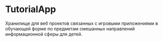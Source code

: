 # TutorialApp
Хранилище для веб проектов связанных с игровыми приложениями в обучающей форме по предметам смешанных направлений информационной сферы для детей.
